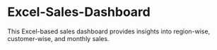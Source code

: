 # Excel-Sales-Dashboard
This Excel-based sales dashboard provides insights into region-wise, customer-wise, and monthly sales.
